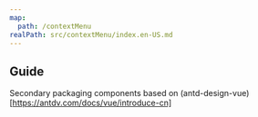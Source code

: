 ```yaml
---
map:
  path: /contextMenu
realPath: src/contextMenu/index.en-US.md
---
```


## Guide

Secondary packaging components based on (antd-design-vue)[https://antdv.com/docs/vue/introduce-cn]
